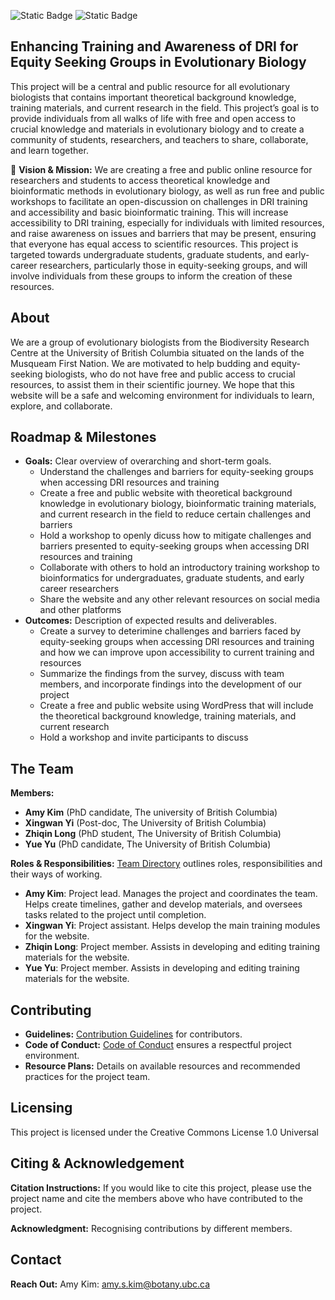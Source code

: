 ![Static Badge](https://img.shields.io/badge/License-CC_BY_1.0-purple) ![Static Badge](https://img.shields.io/badge/Deps-Up--to--date-green)


## Enhancing Training and Awareness of DRI for Equity Seeking Groups in Evolutionary Biology

This project will be a central and public resource for all evolutionary biologists that contains important theoretical background knowledge, training materials, and current research in the field. This project’s goal is to provide individuals from all walks of life with free and open access to crucial knowledge and materials in evolutionary biology and to create a community of students, researchers, and teachers to share, collaborate, and learn together.

🌱 **Vision & Mission:** We are creating a free and public online resource for researchers and students to access theoretical knowledge and bioinformatic methods in evolutionary biology, as well as run free and public workshops to facilitate an open-discussion on challenges in DRI training and accessibility and basic bioinformatic training. This will increase accessibility to DRI training, especially for individuals with limited resources, and raise awareness on issues and barriers that may be present, ensuring that everyone has equal access to scientific resources. This project is targeted towards undergraduate students, graduate students, and early-career researchers, particularly those in equity-seeking groups, and will involve individuals from these groups to inform the creation of these resources.
## About

We are a group of evolutionary biologists from the Biodiversity Research Centre at the University of British Columbia situated on the lands of the Musqueam First Nation. We are motivated to help budding and equity-seeking biologists, who do not have free and public access to crucial resources, to assist them in their scientific journey. We hope that this website will be a safe and welcoming environment for individuals to learn, explore, and collaborate.

## Roadmap & Milestones

- **Goals:** Clear overview of overarching and short-term goals.
    - Understand the challenges and barriers for equity-seeking groups when accessing DRI resources and training
    - Create a free and public website with theoretical background knowledge in evolutionary biology, bioinformatic training materials, and current research in the field to reduce
      certain challenges and barriers
    - Hold a workshop to openly dicuss how to mitigate challenges and barriers presented to equity-seeking groups when accessing DRI resources and training
    - Collaborate with others to hold an introductory training workshop to bioinformatics for undergraduates, graduate students, and early career researchers
    - Share the website and any other relevant resources on social media and other platforms 
- **Outcomes:** Description of expected results and deliverables.
    - Create a survey to deterimine challenges and barriers faced by equity-seeking groups when accessing DRI resources and training and how we can improve upon accessibility to           current training and resources
    - Summarize the findings from the survey, discuss with team members, and incorporate findings into the development of our project
    - Create a free and public website using WordPress that will include the theoretical background knowledge, training materials, and current research
    - Hold a workshop and invite participants to discuss

## The Team

**Members:**
- **Amy Kim** (PhD candidate, The university of British Columbia)
- **Xingwan Yi** (Post-doc, The University of British Columbia)
- **Zhiqin Long** (PhD student, The University of British Columbia)
- **Yue Yu** (PhD candidate, The University of British Columbia)
  
**Roles & Responsibilities:** [Team Directory](link-to-directory) outlines roles, responsibilities and their ways of working.
- **Amy Kim**: Project lead. Manages the project and coordinates the team. Helps create timelines, gather and develop materials, and oversees tasks related to the project until completion.
- **Xingwan Yi**: Project assistant. Helps develop the main training modules for the website.
- **Zhiqin Long**: Project member. Assists in developing and editing training materials for the website.
- **Yue Yu**: Project member. Assists in developing and editing training materials for the website.
  
## Contributing

- **Guidelines:** [Contribution Guidelines](link-to-guidelines) for contributors.
- **Code of Conduct:** [Code of Conduct](link-to-coc) ensures a respectful project environment.
- **Resource Plans:** Details on available resources and recommended practices for the project team.

## Licensing

This project is licensed under the Creative Commons License 1.0 Universal

## Citing & Acknowledgement

**Citation Instructions:** If you would like to cite this project, please use the project name and cite the members above who have contributed to the project.

**Acknowledgment:** Recognising contributions by different members.

## Contact

**Reach Out:** 
Amy Kim: amy.s.kim@botany.ubc.ca
